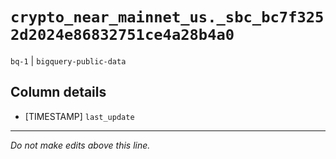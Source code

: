 # `crypto_near_mainnet_us._sbc_bc7f3252d2024e86832751ce4a28b4a0`
`bq-1` | `bigquery-public-data`

## Column details
* [TIMESTAMP] `last_update`

-------------------------------------------------------------------------------
*Do not make edits above this line.*
